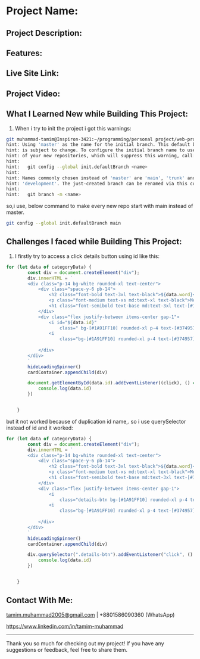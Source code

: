 # Project Name:

## Project Description:  

## Features:
  
## Live Site Link:

## Project Video:

## What I Learned New while Building This Project:
1. When i try to init the project i got this warnings: 

```bash
git muhammad-tamim@Inspiron-3421:~/programming/personal project/web-project-18$ git init
hint: Using 'master' as the name for the initial branch. This default branch name
hint: is subject to change. To configure the initial branch name to use in all
hint: of your new repositories, which will suppress this warning, call:
hint: 
hint:   git config --global init.defaultBranch <name>
hint: 
hint: Names commonly chosen instead of 'master' are 'main', 'trunk' and
hint: 'development'. The just-created branch can be renamed via this command:
hint: 
hint:   git branch -m <name>
```

so,i use, below command to make every new repo start with main instead of master.

```bash
git config --global init.defaultBranch main
```

## Challenges I faced while Building This Project:
1. I firstly try to access a click details button using id like this: 
```js
for (let data of categoryData) {
        const div = document.createElement("div");
        div.innerHTML = `
        <div class="p-14 bg-white rounded-xl text-center">
            <div class="space-y-6 pb-14">
                <h2 class="font-bold text-3xl text-black">${data.word}</h2>
                <p class="font-medium text-xs md:text-xl text-black">Meaning/Pronunciation</p>
                <h1 class="font-semibold text-base md:text-3xl text-[#18181B]">"${data.meaning} / ${data.pronunciation}"</h1>
            </div>
            <div class="flex justify-between items-center gap-1">
                <i id="${data.id}"
                    class=" bg-[#1A91FF10] rounded-xl p-4 text-[#374957] cursor-pointer text-2xl fa-solid fa-circle-info"></i>
                <i
                    class="bg-[#1A91FF10] rounded-xl p-4 text-[#374957] cursor-pointer text-2xl fa-solid fa-volume-high"></i>
        
            </div>
        </div>
        `
        hideLoadingSpinner()
        cardContainer.appendChild(div)

        document.getElementById(data.id).addEventListener((click), () => {
            console.log(data.id)
        })


    }
``` 

but it not worked because of  duplication id name,. so i use querySelector instead of id and it worked:
```js
for (let data of categoryData) {
        const div = document.createElement("div");
        div.innerHTML = `
        <div class="p-14 bg-white rounded-xl text-center">
            <div class="space-y-6 pb-14">
                <h2 class="font-bold text-3xl text-black">${data.word}</h2>
                <p class="font-medium text-xs md:text-xl text-black">Meaning/Pronunciation</p>
                <h1 class="font-semibold text-base md:text-3xl text-[#18181B]">"${data.meaning} / ${data.pronunciation}"</h1>
            </div>
            <div class="flex justify-between items-center gap-1">
                <i
                    class="details-btn bg-[#1A91FF10] rounded-xl p-4 text-[#374957] cursor-pointer text-2xl fa-solid fa-circle-info"></i>
                <i
                    class="bg-[#1A91FF10] rounded-xl p-4 text-[#374957] cursor-pointer text-2xl fa-solid fa-volume-high"></i>
        
            </div>
        </div>
        `
        hideLoadingSpinner()
        cardContainer.appendChild(div)

        div.querySelector(".details-btn").addEventListener("click", () => {
            console.log(data.id)
        })


    }
``` 

## Contact With Me: 

tamim.muhammad2005@gmail.com | +8801586090360 (WhatsApp)  

https://www.linkedin.com/in/tamim-muhammad

---

Thank you so much for checking out my project! If you have any suggestions or feedback, feel free to share them.

